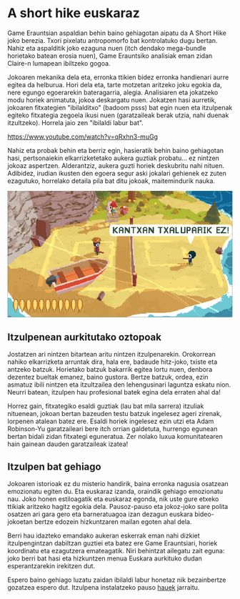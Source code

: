 # A short hike euskaraz

Game Erauntsian aspaldian behin baino gehiagotan aipatu da A Short Hike joko berezia. Txori pixelatu antropomorfo bat kontrolatuko dugu bertan. Nahiz eta aspalditik joko ezaguna nuen (itch dendako mega-bundle horietako batean erosia nuen), Game Erauntsiko analisiak eman zidan Claire-n lumapean ibiltzeko gogoa.

Jokoaren mekanika dela eta, erronka ttikien bidez erronka handienari aurre egitea da helburua. Hori dela eta, tarte motzetan aritzeko joku egokia da, nere egungo egoerarekin bateragarria, alegia. Analisiaren eta jokatzeko modu horiek animatuta, jokoa deskargatu nuen. Jokatzen hasi aurretik, jokoaren fitxategien "ibilalditxo" (badoom psss) bat egin nuen eta itzulpenak egiteko fitxategia zegoela ikusi nuen (garatzaileak berak utzia, nahi duenak itzultzeko). Horrela jaio zen "ibilaldi labur bat".

https://www.youtube.com/watch?v=qRxhn3-muGg

Nahiz eta probak behin eta berriz egin, hasieratik behin baino gehiagotan hasi, pertsonaiekin elkarrizketetako aukera guztiak probatu... ez nintzen jokoaz aspertzen. Alderantziz, aukera guzti horiek deskubritu nahi nituen. Adibidez, irudian ikusten den egoera segur aski jokalari gehienek ez zuten ezagutuko, horrelako detaila pila bat ditu jokoak, maitemindurik nauka.

![](txaluparik_ez.png)

## Itzulpenean aurkitutako oztopoak

Jostatzen ari nintzen bitartean aritu nintzen itzulpenarekin. Orokorrean nahiko elkarrizketa arruntak dira, hala ere, badaude hitz-joko, txiste eta antzeko batzuk. Horietako batzuk bakarrik egitea lortu nuen, denbora dezentez bueltak emanez, baino gustora. Bertze batzuk, ordea, ezin asmatuz ibili nintzen eta itzultzailea den lehengusinari laguntza eskatu nion. Neurri batean, itzulpen hau profesional batek egina dela erraten ahal da!

Horrez gain, fitxategiko esaldi guztiak (lau bat mila sarrera) itzuliak nituenean, jokoan bertan bazeuden testu batzuk ingelesez ageri zirenak, lorpenen atalean batez ere. Esaldi horiek ingelesez ezin utzi eta Adam Robinson-Yu garatzaileari bere itch orrian galdetuta, hurrengo egunean bertan bidali zidan fitxategi eguneratua. Zer nolako luxua komunitatearen hain gainean dauden garatzaileak izatea!

## Itzulpen bat gehiago

Jokoaren istorioak ez du misterio handirik, baina erronka nagusia osatzean emozionatu egiten du. Eta euskaraz izanda, oraindik gehiago emozionatu nau. Joko honen estiloagatik eta euskaraz egonda, nik uste gure etxeko ttikiak aritzeko hagitz egokia dela. Pausoz-pauso eta jokoz-joko sare polita osatzen ari gara gero eta barneratuagoa izan dezagun euskara bideo-jokoetan bertze edozein hizkuntzaren mailan egoten ahal dela.

Berri hau idazteko emandako aukeran eskerrak eman nahi dizkiet itzulpengintzan dabiltzan guztiei eta batez ere Game Erauntsiari, horiek koordinatu eta ezagutzera emateagatik. Niri behintzat ailegatu zait eguna: joko berri bat hasi eta hizkuntzen menua Euskara aurkituko dudan esperantzarekin irekitzen dut.

Espero baino gehiago luzatu zaidan ibilaldi labur honetaz nik bezainbertze gozatzea espero dut. Itzulpena instalatzeko pauso [hauek](readme.md) jarraitu.